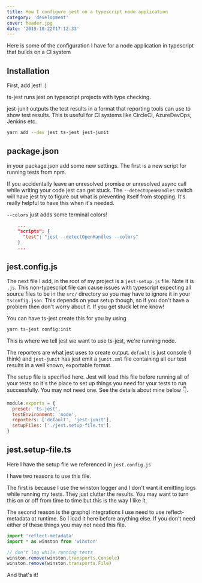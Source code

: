 ```yaml
---
title: How I configure jest on a typescript node application
category: 'development'
cover: header.jpg
date: '2019-10-22T17:12:33'
---
```


Here is some of the configuration I have for a node application in typescript that builds on a CI system

<!-- end excerpt -->

## Installation

First, add jest! :)

ts-jest runs jest on typescript projects with type checking.

jest-junit outputs the test results in a format that reporting tools can use to show test results. This is useful for CI systems like CircleCI, AzureDevOps, Jenkins etc.

```sh
yarn add --dev jest ts-jest jest-junit
```

## package.json

in your package.json add some new settings. The first is a new script for running tests from npm.

If you accidentally leave an unresolved promise or unresolved async call while writing your code jest can get stuck. The `--detectOpenHandles` switch will have jest try to figure out what is preventing itself from stopping. It's really helpful to have this when it's needed.

`--colors` just adds some terminal colors!

```json
    ...
    "scripts": {
      "test": "jest --detectOpenHandles --colors"
    }
    ...
```

## jest.config.js

The next file I add, in the root of my project is a `jest-setup.js` file. Note it is `.js`. This non-typescript file can cause issues with typescript expecting all source files to be in the `src/` directory so you may have to ignore it in your `tsconfig.json`. This depends on your setup though, so if you don't have a problem then don't worry about it. If you get stuck let me know!

You can have ts-jest create this for you by using

```sh
yarn ts-jest config:init
```

This is where we tell jest we want to use ts-jest, we're running node.

The reporters are what jest uses to create output. `default` is just console (I think) and `jest-junit` has jest emit a `junit.xml` file containing all our test results in a well known, exportable format.

The setup file is specified here. Jest will load this file before running all of your tests so it's the place to set up things you need for your tests to run successfully. You may not need one. See the details about mine below 👇.

```javascript
module.exports = {
  preset: 'ts-jest',
  testEnvironment: 'node',
  reporters: ['default', 'jest-junit'],
  setupFiles: ['./jest.setup-file.ts'],
}
```

## jest.setup-file.ts

Here I have the setup file we referenced in `jest.config.js`

I have two reasons to use this file.

The first is because I use the winston logger and I don't want it emitting logs while running my tests. They just clutter the results. You may want to turn this on or off from time to time but this is the way I like it.

The second reason is the graphql integrations I use need to use reflect-metadata at runtime. So I load it here before anything else. If you don't need either of these things you may not need this file.

```typescript
import 'reflect-metadata'
import * as winston from 'winston'

// don't log while running tests
winston.remove(winston.transports.Console)
winston.remove(winston.transports.File)
```

And that's it!
